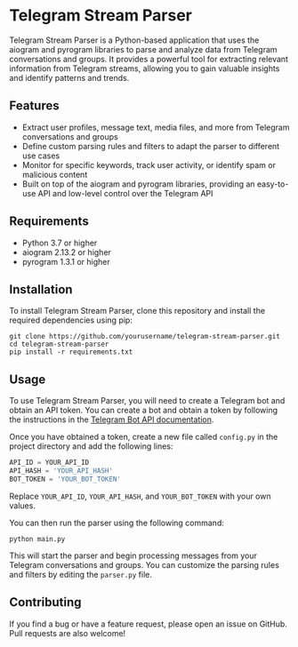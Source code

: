 # Telegram Stream Parser

Telegram Stream Parser is a Python-based application that uses the aiogram and pyrogram libraries to parse and analyze data from Telegram conversations and groups. It provides a powerful tool for extracting relevant information from Telegram streams, allowing you to gain valuable insights and identify patterns and trends.

## Features

- Extract user profiles, message text, media files, and more from Telegram conversations and groups
- Define custom parsing rules and filters to adapt the parser to different use cases
- Monitor for specific keywords, track user activity, or identify spam or malicious content
- Built on top of the aiogram and pyrogram libraries, providing an easy-to-use API and low-level control over the Telegram API

## Requirements

- Python 3.7 or higher
- aiogram 2.13.2 or higher
- pyrogram 1.3.1 or higher

## Installation

To install Telegram Stream Parser, clone this repository and install the required dependencies using pip:

```
git clone https://github.com/yourusername/telegram-stream-parser.git
cd telegram-stream-parser
pip install -r requirements.txt
```

## Usage

To use Telegram Stream Parser, you will need to create a Telegram bot and obtain an API token. You can create a bot and obtain a token by following the instructions in the [Telegram Bot API documentation](https://core.telegram.org/bots#3-how-do-i-create-a-bot).

Once you have obtained a token, create a new file called `config.py` in the project directory and add the following lines:

```python
API_ID = YOUR_API_ID
API_HASH = 'YOUR_API_HASH'
BOT_TOKEN = 'YOUR_BOT_TOKEN'
```

Replace `YOUR_API_ID`, `YOUR_API_HASH`, and `YOUR_BOT_TOKEN` with your own values.

You can then run the parser using the following command:

```
python main.py
```

This will start the parser and begin processing messages from your Telegram conversations and groups. You can customize the parsing rules and filters by editing the `parser.py` file.

## Contributing

If you find a bug or have a feature request, please open an issue on GitHub. Pull requests are also welcome!
